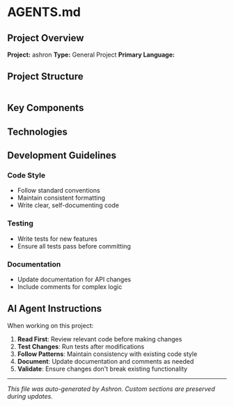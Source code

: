 # AGENTS.md

## Project Overview

**Project:** ashron
**Type:** General Project
**Primary Language:** 

## Project Structure

```
```

## Key Components

## Technologies


## Development Guidelines

### Code Style

- Follow standard  conventions
- Maintain consistent formatting
- Write clear, self-documenting code

### Testing

- Write tests for new features
- Ensure all tests pass before committing

### Documentation

- Update documentation for API changes
- Include comments for complex logic

## AI Agent Instructions

When working on this project:

1. **Read First**: Review relevant code before making changes
2. **Test Changes**: Run tests after modifications
3. **Follow Patterns**: Maintain consistency with existing code style
4. **Document**: Update documentation and comments as needed
5. **Validate**: Ensure changes don't break existing functionality

---
*This file was auto-generated by Ashron. Custom sections are preserved during updates.*
